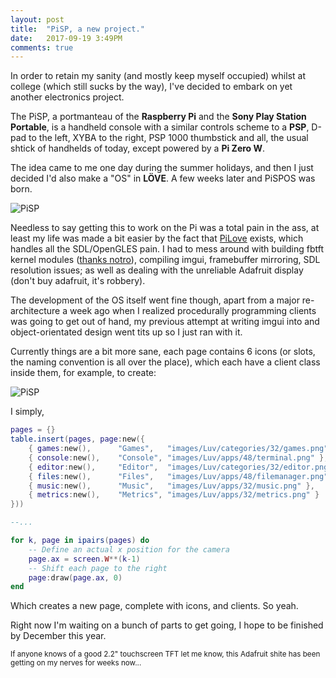 ```yaml
---
layout: post
title:  "PiSP, a new project."
date:   2017-09-19 3:49PM
comments: true
---
```


In order to retain my sanity (and mostly keep myself occupied) whilst at college (which still sucks by the way), I've decided to embark on yet another electronics project.

The PiSP, a portmanteau of the **Raspberry Pi** and the **Sony Play Station Portable**, is a handheld console with a similar controls scheme to a **PSP**, D-pad to the left, XYBA to the right, PSP 1000 thumbstick and all, the usual shtick of handhelds of today, except powered by a **Pi Zero W**.

The idea came to me one day during the summer holidays, and then I just decided I'd also make a "OS" in **LÖVE**. A few weeks later and PiSPOS was born.

![PiSP]({{site.ftp.assets}}/PiSP-physical.jpg)

Needless to say getting this to work on the Pi was a total pain in the ass, at least my life was made a bit easier by the fact that [PiLove](http://pilove.mitako.eu/) exists, which handles all the SDL/OpenGLES pain. I had to mess around with building fbtft kernel modules ([thanks notro](https://github.com/notro/fbtft)), compiling imgui, framebuffer mirroring, SDL resolution issues; as well as dealing with the unreliable Adafruit display (don't buy adafruit, it's robbery).

The development of the OS itself went fine though, apart from a major re-architecture a week ago when I realized procedurally programming clients was going to get out of hand, my previous attempt at writing imgui into and object-orientated design went tits up so I just ran with it.

Currently things are a bit more sane, each page contains 6 icons (or slots, the naming convention is all over the place), which each have a client class inside them, for example, to create:

![PiSP]({{site.ftp.assets}}/PiSP-objects-ex.png)

I simply,

```lua
pages = {}
table.insert(pages, page:new({
    { games:new(),      "Games",   "images/Luv/categories/32/games.png" },
    { console:new(),    "Console", "images/Luv/apps/48/terminal.png" },
    { editor:new(),     "Editor",  "images/Luv/categories/32/editor.png" },
    { files:new(),      "Files",   "images/Luv/apps/48/filemanager.png" },
    { music:new(),      "Music",   "images/Luv/apps/32/music.png" },
    { metrics:new(),    "Metrics", "images/Luv/apps/32/metrics.png" }
}))

--...

for k, page in ipairs(pages) do
    -- Define an actual x position for the camera
    page.ax = screen.W**(k-1)
    -- Shift each page to the right
    page:draw(page.ax, 0)
end
```

Which creates a new page, complete with icons, and clients. So yeah.

Right now I'm waiting on a bunch of parts to get going, I hope to be finished by December this year.

<small>
If anyone knows of a good 2.2" touchscreen TFT let me know, this Adafruit shite has been getting on my nerves for weeks now...
</small>